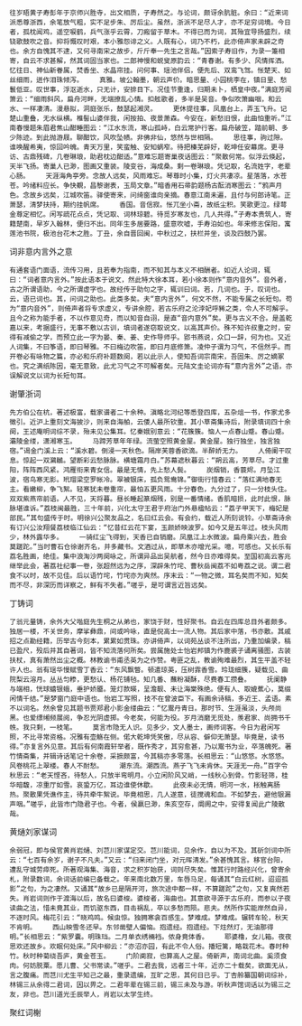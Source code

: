 <!-- { "loadSidebar": true } -->
    往岁晤黄子寿彭年于京师兴胜寺，出文相质，子寿然之。与论词，颇讶余肮脏。余曰：“近来词派悉尊浙西，余笔放气粗，实不足步朱、厉后尘。虽然，浙派不足尽人才，亦不足穷词境。今日者，孤枕闻鸡，遥空唳鹤，兵气涨乎云霄，刀瘢留于草木。不得已而为词，其殆宜导扬盛烈，续铙歌鼓吹之音。抑将慨叹时艰，本小雅怨诽之义。人既有心，词乃不朽，此亦倚声家未辟之奇也。余方自愧其不逮，又何寻南宋之故步，斤斤奉一先生之言哉。”因索子寿旧作，为录一箑相寄，自云不求甚解，然其词固当家也。二郎神慢和蜕叟原韵云：“青春谢。有多少、风情挥洒。忆往日、神仙新眷属，焚香坐、水晶帘挂。问何事、瑶池伴侣，便先后、双鸾飞驾。怅楚天、如丝细雨，迸作泪珠倾泻。    真雅。坡公翰墨，朝云声价。暗思量、小园桃李在，镇日里、愁鬟低亚。叹世事，浮沤逝水，只无计，安排目下。况佳节重逢，归期未卜，栖皇中夜。”满庭芳闻箫云：“细雨斜风，扁舟河畔，无端撩乱心情。扣舷歌者，多半是吴音。争似吹箫幽咽，和云水、一样凄清。漫悬拟，洞庭张乐，鼓瑟起湘灵。    更休提往事，凤凰台上，弄玉飞升。记楚山重叠，无水纵横。椎髻山婆伴我，闲按拍、夜景萧森。今安在，新愁旧恨，此曲怕重听。”江南春慢题朱眉君焦山酣睡图云：“江水东流，寒山孤峙，白云常护行客。扁舟破笠，踏前朝、多少陈迹。到此抛游屐。聊酣饮，风吹坠帻。非佛非仙，悠然与世相隔。    思往事，驹过隙。谁唤醒希夷，惊回吟魄。青天万里，笑蛮触、安知蜗窄。待把榛芜辟好，乾坤任安幕席。更寻访、古鼎残碑，几卷琳琅，助君枕边酣适。”意难忘题寄巢夜话图云：“聚散何常。似浮云倏起，天半飞扬。寄巢人已渺，图画又重装。陵变谷，海成桑。剩一卷琳琅。凭记取，名流姓字，老辈心肠。    天涯海角亭旁。念故人远矣，风雨难忘。琴尊时小集，灯火共凄凉。星落落，水苍苍。吟绪料应长。争快覩，昌黎谢表，玉局文章。”暗香用石帚韵题杨古酝消寒图云：“鸦声月色。念故乡远矣，江城吹笛。驿使寄来，问绮窗谁向亲摘。春意江南未遍，且付与何郎诗笔。正萧瑟，清梦扶持，期约挂帆席。    香国。音信寂。怅兀坐小斋，故纸尘积。笑歌更泣。绿萼金尊定相忆。闲写疏花点点，凭记取、词林琼碧。待觅岁寒友也，几人共得。”子寿本贵筑人，寄籍楚南，早岁入翰林，便归不出。同年生多居要路，盛意吹嘘，手寿泊如也。年来修志保阳，寓莲池书院，极池台花木之胜。丁丑，余自晋回闽，中秋过之，扶栏并坐，谈及四鼓乃罢。

词非意内言外之意

    有通套语门面语，流传习用，且若奉为指南，而不知其与本义不相酬者。如近人论词，辄曰：“词者意内言外。”按此语本于说文，然此特大徐本耳，若小徐本则作“意内音外”。音外者，古之所谓语助，今之所谓虚字也。故经传于助句之字，辄训曰词。若，几词也。于，叹词也。云，语已词也。其，问词之助也。此类多矣。夫“意内言外”，何文不然，不能专属之长短句。苟为“意内音外”，则倚声者将专求虚义，专讲余腔，若古乐府之沦浡妃呼豨之类，令人不可解乎。且今之称为能手者，不以作意见奇，而以知音自诩，是直“音内意外”矣。更与古义不合。是盖乾嘉以来，考据盛行，无事不敷以古训，填词者遂窃取说文，以高其声价。殊不知许叔重之时，安得有减偷之学，而预立此一字为晏、秦、姜、史作导师乎。郢书燕说，众口一辞，何为也。又近人词集，不曰筝语，即曰琴雅。不曰梅边吹笛，即曰月底修箫。凌仲子谓为习气，不信然乎。而开卷必有咏物之篇，亦必和乐府补题数阕，若以此示人，使知吾词宗南宋，吾固朱、厉之嫡冢也。究之满纸陈因，毫无意致，此尤习气之不可解者矣。元陆文圭论词亦有“意内言外”之语，亦误解说文以词为长短句耳。

谢肇浙词

    先方伯公在杭，著述极富，载家谱者二十余种。滇略北河纪等悉登四库，五杂俎一书，作家尤多徵引。近沪上重刻文海披沙，则来自海舶，云倭人最所钦重。其小草斋集诗后，附录填词四十余阕，王述庵明词综不录，殆未见公集耳。忆秦娥别意云：“花簇簇。恼人一点春山蹙。春山蹙。灞陵金缕，潇湘寒玉。    马蹄芳草年年绿。流萤空照黄金屋。黄金屋。独行独坐，独言独宿。”谒金门溪上云：“溪水碧。倒浸一天秋色。隔岸芙蓉香欲滴。半醉娇无力。    人倚阑干叹息。惊起一双鸂鶒。望断彩云愁脉脉。横塘霜月白。”苏幕遮秋暮云：“朔云高，芳草尽。才过重阳，阵阵西风紧。鸿雁衔来青女信。最是无情，先上愁人鬓。    炭烟销，香蓑烬。月坠江波，宿鸟寒无影。玳瑁梁空罗帐冷。翠被银床，孤负鸳鸯锦。”御街行惜春云：“落红满地春无主。看嫩柳，争飞絮。轻寒犹未卷重帘，最怕五更风雨。十分春色，九分过了，只一分枝头住。    双双紫燕帘前语。人不见，天将暮。昼长睡起篆烟残，别是一番情绪。香肌暗损，此时此恨，脉脉堪谁诉。”荔枝闽最胜，三十年前，兴化太守王君于府治门外悬楹帖云：“荔子甲天下，梅妃是部民。”其句盛传于时。明徐兴公聚友品之，名曰红云会。有会约，载近人所刻说铃。小草斋诗余有订兴公汝翔餐荔枝临江仙云：“忆昔红云花下宴，玉颜娇映波罗。如今又是五年过。枝头风雨少，林外露华多。    一骑红尘飞得到，天香已自销磨。凤凰江上水微波。扁舟乘兴去，胜会莫蹉跎。”当时曹石仓徐谢齐名，并多藏书。文酒过从，即草木亦增光采。噫，可感也。又长乐有荔名胜画，绝佳。集中浪淘沙两阕咏之，所谓异品出吴航者，然今日亦难得矣。至国初高云客兆继举此会，著荔社纪事一卷，张超然远为之序，深辟朱竹垞、曹秋岳闽荔不如粤荔之说。谓二君食不以时，故不见佳。后以语竹垞，竹垞亦为爽然。序末云：“一物之微，耳名矣而不知，知矣而不尽，非深历而详察之，鲜有不失者。”嗟乎，是可谓言近旨远矣。

丁铸词

    了翁元量铸，余外大父喈庭先生桐之从弟也，家饶于财，性好聚书。自云在四库总目外者颇多。独居一楼，不关世务，摩挲彝鼎，间或吟咏，直是倪高士一流人物。其后家中落，书亦散。其戚招之点勘经籍，历举古今刻本，累累如贯珠。亦讲倚声，以词苑丛谈不注所出，乃重加编录，稿已盈尺，殁后并其自著词，皆不知流落何所矣。尝属施处士怡岩邦镇为作鹿裘子诵离骚图，古装扶杖，真有萧然出尘之概。林教谕书甫丞英为之作赞。粤匪之乱，教谕殉难最烈，其生平盖不轻许人也。翁有瑶华慢赋雪丁香云：“东风飘瞥。顿遣琼英，压树霏香雪。玲珑细簇，疑载见、曲院梨云溶月。丛丛匀糁，更愁认、杨花铺毡。知几番、蘸粉凝酥，尽费春工攒叠。    抚阑静与端相，恍球蟢银蛾，垂护娇靥。笼灯款暎，呈澹靓、未让海棠殊绝。便有人、取媲蕉心，莫缀闲情千结。”是梦窗门庭中语也。怡岩工写照，技不在曾波臣下。有画余诗稿，多近王、孟语。素不以词名。然余曾见其题书贾郑君小影金缕曲云：“忆鬻丹青日。那时节、生涯虽淡，头颅尚黑。也爱缥缃频展阅，争忍光阴虚掷。今老矣，何能为役。岁月消磨无觅处，羡君家、尚拥书千帙。我只剩，一枝笔。    莫言市隐无人识。见多少，文人墨士，画师词客。今日为君闲写照，不比寻常资格。况雅有壶觞在侧。偌大乾坤凭笑傲，尽从容、僻仰无萧瑟。毕竟是，读书得。”亦复言外见意。其后有何南霞轩举者，既作秀才，其穷愈甚，乃以鬻书为业，卒落魄死。著竹情斋集，并辑诗话笔记十余卷，采摭颇富，今其稿亦多零落。长相思云：“山悠悠。水悠悠。风卷桃花上翠楼。春人不耐愁。    潮东流。潮西流。燕子飞飞未肯休。天涯无一舟。”百字令秋思云：“老天悭吝，待愁人，只放半弯明月。小立闲阶风又峭，一线秋心到骨。竹影轻筛，桂华暗馥，凉重厅如雪。哀蛩万亿，耳边谁使休歇。    此夜未必无情，明河一水，枨触离肠热。聚散果凭谯作主，待共牵牛絮说。毕竟相思，几人遂意，徒搅魂和血。不如梦去，避他银漏声咽。”嗟乎，此皆市门隐君子也。今者，侯嬴巳渺，朱亥空存，阛阓之中，安得复闻此广陵散哉。

黄熥刘家谋词

    余弱冠，即与侯官黄肖岩熥、刘芑川家谋定交。芑川能词，见余作，自以为不及。其斫剑词中所云：“七百有余岁，谢子不凡夫。”又云：“归来闭门坐，对元晖清发。”余甚愧其言。移官台阳，遭乱守城劳瘁死。所著观海集、海音，求之积岁始获，词则尽失矣。惟其行时路经兴化，曾寄余札，附录数词，余词话前编已备载之。年来南北数万里，车唇马足，每诵其“白云红树，迢迢孤影”之句，为之凄然。又诵其“故乡已是隔开河，旅次途中都一样，不算蹉跎”之句，又复爽然若失。肖岩词则作于渡海以后，故名曰婆梭。婆梭者，海曲也。其意欲寻源于古乐府，而参以子夜读曲之法，惜未竟其业，而饥驱东西，目击祸乱，卒以多愁而陨。悲夫。然所作实能岸然自异，不逐时风。梅花引云：“晓鸡鸣。候虫惊。独拥寒衾百感生。梦难成。梦难成。辗转车轮，秋天不肯明。    西山映雪冬还早。东邻凿壁人偏恼。抱遗经。抱遗经。下炷然灯，无油那得明。”长相思云：“紫罗囊。明珠珰。二月单衣绣裲裆。侬身竟体香。    耶婆橹，女儿箱。夜夜思欢还故乡。欢眠何处床。”风中柳云：“亦沼亦园，有此不令人俗。播短篱，略栽花木。春时种竹。秋时种菊绕吾庐，黄金苍玉。    门阶阒寂，也算高人之屋。倚新声，南词北曲。奚须食肉。何妨脱粟。愿儿曹、父书常读。”嗟乎。二君去我，远者三十年，近亦二十载矣，欲面无从，言之腹痛。而芑川尤生平知己之最，重录遗编，互旷之思，其何日已乎。丁杏舲纂国朝词综补，林锡三从余得二君词，因以畀之。二君年辈在锡三前，锡三未及与游。听秋声馆词话以为锡三之友，非也。芑川道光壬辰举人，肖岩以太学生终。

聚红词榭

